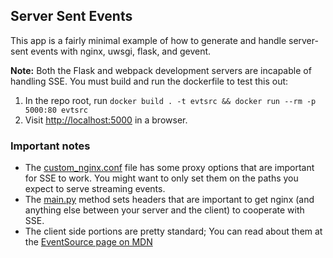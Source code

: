 ## Server Sent Events

This app is a fairly minimal example of how to generate and handle server-sent events with nginx, uwsgi, flask, and gevent.

**Note:** Both the Flask and webpack development servers are incapable of handling SSE. You must build and run the dockerfile to test this out:

1. In the repo root, run `docker build . -t evtsrc && docker run --rm -p 5000:80 evtsrc`
2. Visit [http://localhost:5000](http://localhost:5000) in a browser.

### Important notes

* The [custom_nginx.conf](custom_nginx.conf) file has some proxy options that are important for SSE to work. You might want to only set them on the paths you expect to serve streaming events.
* The [main.py](main.py) method sets headers that are important to get nginx (and anything else between your server and the client) to cooperate with SSE.
* The client side portions are pretty standard; You can read about them at the [EventSource page on MDN](https://developer.mozilla.org/en-US/docs/Web/API/Server-sent_events/Using_server-sent_events)